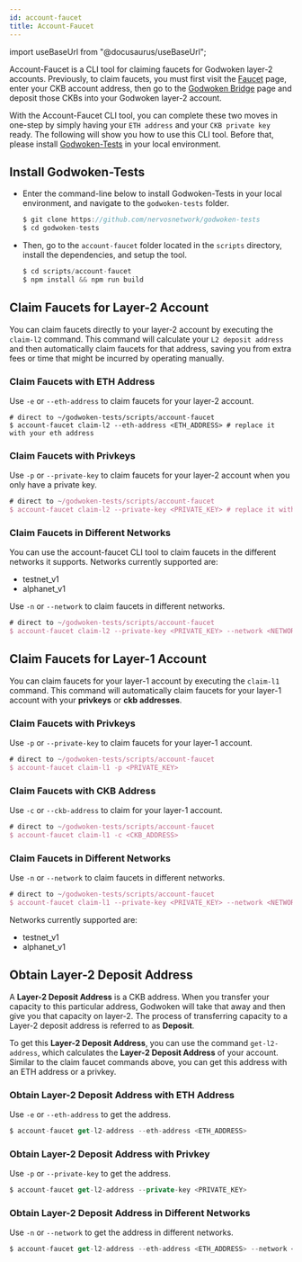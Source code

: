 ```yaml
---
id: account-faucet
title: Account-Faucet 
---
```


import useBaseUrl from "@docusaurus/useBaseUrl";

Account-Faucet is a CLI tool for claiming faucets for Godwoken layer-2 accounts. Previously, to claim faucets, you must first visit the [Faucet](https://faucet.nervos.org) page, enter your CKB account address, then go to the [Godwoken Bridge](https://testnet.bridge.godwoken.io/) page and deposit those CKBs into your Godwoken layer-2 account. 

With the Account-Faucet CLI tool, you can complete these two moves in one-step by simply having your `ETH address` and your `CKB private key` ready. The following will show you how to use this CLI tool. Before that, please install [Godwoken-Tests](https://github.com/nervosnetwork/godwoken-tests) in your local environment.

## Install Godwoken-Tests

- Enter the command-line below to install Godwoken-Tests in your local environment, and navigate to the `godwoken-tests` folder.

    ```jsx
    $ git clone https://github.com/nervosnetwork/godwoken-tests
    $ cd godwoken-tests
    ```

- Then, go to the `account-faucet` folder located in the `scripts` directory, install the dependencies, and setup the tool.

    ```jsx
    $ cd scripts/account-faucet
    $ npm install && npm run build
    ```

## Claim Faucets for Layer-2 Account

You can claim faucets directly to your layer-2 account by executing the `claim-l2` command. This command will calculate your `L2 deposit address` and then automatically claim faucets for that address, saving you from extra fees or time that might be incurred by operating manually.

### Claim Faucets with ETH Address

Use `-e` or `--eth-address` to claim faucets for your layer-2 account.

```
# direct to ~/godwoken-tests/scripts/account-faucet
$ account-faucet claim-l2 --eth-address <ETH_ADDRESS> # replace it with your eth address
```

### Claim Faucets with Privkeys

Use `-p` or `--private-key` to claim faucets for your layer-2 account when you only have a private key.

```jsx
# direct to ~/godwoken-tests/scripts/account-faucet
$ account-faucet claim-l2 --private-key <PRIVATE_KEY> # replace it with your privkey
```

### Claim Faucets in Different Networks

You can use the account-faucet CLI tool to claim faucets in the different networks it supports. Networks currently supported are:

- testnet_v1
- alphanet_v1

Use `-n` or `--network` to claim faucets in different networks.

```jsx
# direct to ~/godwoken-tests/scripts/account-faucet
$ account-faucet claim-l2 --private-key <PRIVATE_KEY> --network <NETWORK>
```

## Claim Faucets for Layer-1 Account

You can claim faucets for your layer-1 account by executing the `claim-l1` command. This command will automatically claim faucets for your layer-1 account with your **privkeys** or **ckb addresses**.

### Claim Faucets with Privkeys

Use `-p` or `--private-key` to claim faucets for your layer-1 account.

```jsx
# direct to ~/godwoken-tests/scripts/account-faucet
$ account-faucet claim-l1 -p <PRIVATE_KEY>
```

### Claim Faucets with CKB Address

Use `-c`  or `--ckb-address` to claim for your layer-1 account.

```jsx
# direct to ~/godwoken-tests/scripts/account-faucet
$ account-faucet claim-l1 -c <CKB_ADDRESS>
```

### Claim Faucets in Different Networks

Use `-n` or `--network` to claim faucets in different networks. 

```jsx
# direct to ~/godwoken-tests/scripts/account-faucet
$ account-faucet claim-l1 --private-key <PRIVATE_KEY> --network <NETWORK>
```

Networks currently supported are:

- testnet_v1
- alphanet_v1

## Obtain Layer-2 Deposit Address

A **Layer-2 Deposit Address** is a CKB address. When you transfer your capacity to this particular address,  Godwoken will take that away and then give you that capacity on layer-2. The process of transferring capacity to a Layer-2 deposit address is referred to as **Deposit**. 

To get this **Layer-2 Deposit Address**, you can use the command `get-l2-address`, which calculates the **Layer-2 Deposit Address** of your account. Similar to the claim faucet commands above, you can get this address with an ETH address or a privkey. 

### Obtain Layer-2 Deposit Address with ETH Address

Use `-e` or `--eth-address` to get the address.

```jsx
$ account-faucet get-l2-address --eth-address <ETH_ADDRESS>
```

### Obtain Layer-2 Deposit Address with Privkey

Use `-p` or `--private-key` to get the address.

```jsx
$ account-faucet get-l2-address --private-key <PRIVATE_KEY>
```

### Obtain Layer-2 Deposit Address in Different Networks

Use `-n` or `--network` to get the address in different networks. 

```jsx
$ account-faucet get-l2-address --eth-address <ETH_ADDRESS> --network <NETWORK>
```